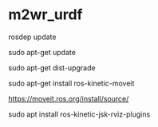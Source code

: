 # m2wr_urdf

rosdep update

sudo apt-get update

sudo apt-get dist-upgrade

sudo apt-get install ros-kinetic-moveit

https://moveit.ros.org/install/source/

sudo apt install ros-kinetic-jsk-rviz-plugins
